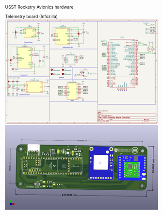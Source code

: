 USST Rocketry Avionics hardware

Telemetry board (Infozilla)
![screenshot](infozilla/schematic.png)
![screenshot](infozilla/3d_view.png)
